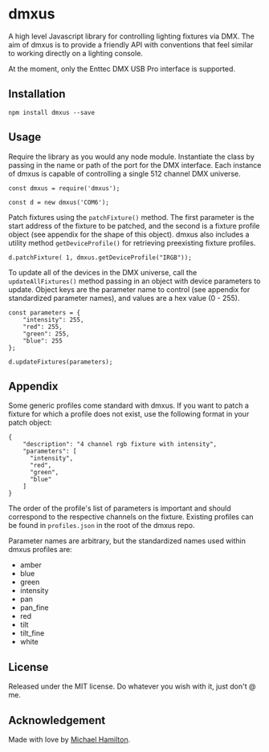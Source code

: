 # dmxus

A high level Javascript library for controlling lighting fixtures via DMX. The aim of dmxus is to provide a friendly API with conventions that feel similar to working directly on a lighting console.

At the moment, only the Enttec DMX USB Pro interface is supported.


## Installation

```
npm install dmxus --save
```


## Usage

Require the library as you would any node module. Instantiate the class by passing in the name or path of the port for the DMX interface.  Each instance of dmxus is capable of controlling a single 512 channel DMX universe.
```
const dmxus = require('dmxus');

const d = new dmxus('COM6');
```

Patch fixtures using the `patchFixture()` method. The first parameter is the start address of the fixture to be patched, and the second is a fixture profile object (see appendix for the shape of this object). dmxus also includes a utility method `getDeviceProfile()` for retrieving preexisting fixture profiles.
```
d.patchFixture( 1, dmxus.getDeviceProfile("IRGB"));
```

To update all of the devices in the DMX universe, call the `updateAllFixtures()` method passing in an object with device parameters to update.  Object keys are the parameter name to control (see appendix for standardized parameter names), and values are a hex value (0 - 255).
```
const parameters = {
    "intensity": 255,
    "red": 255,
    "green": 255,
    "blue": 255
};

d.updateFixtures(parameters);
```  


## Appendix
Some generic profiles come standard with dmxus. If you want to patch a fixture for which a profile does not exist, use the following format in your patch object:
```
{
    "description": "4 channel rgb fixture with intensity",
    "parameters": [
      "intensity",
      "red",
      "green",
      "blue"
    ]
}
```
The order of the profile's list of parameters is important and should correspond to the respective channels on the fixture. Existing profiles can be found in `profiles.json` in the root of the dmxus repo.

Parameter names are arbitrary, but the standardized names used within dmxus profiles are:
* amber
* blue
* green
* intensity
* pan
* pan_fine
* red
* tilt
* tilt_fine
* white


## License
Released under the MIT license. Do whatever you wish with it, just don't @ me.


## Acknowledgement
Made with love by [Michael Hamilton](http://hamblest.one).
